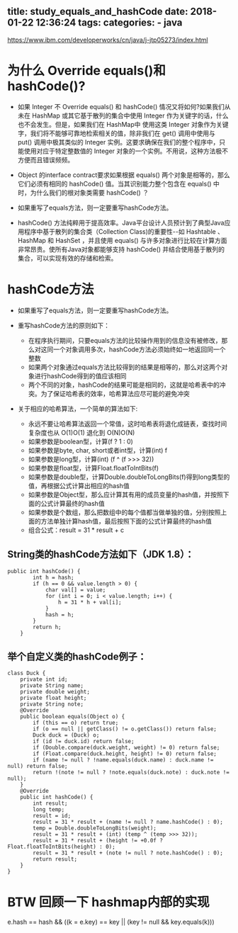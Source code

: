 title: study_equals_and_hashCode
date: 2018-01-22 12:36:24
tags:
categories:
    - java
---
https://www.ibm.com/developerworks/cn/java/j-jtp05273/index.html

# 为什么 Override equals()和hashCode()?
- 如果 Integer 不 Override equals() 和 hashCode() 情况又将如何?如果我们从未在 HashMap 或其它基于散列的集合中使用 Integer 作为关键字的话，什么也不会发生。但是，如果我们在 HashMap中 使用这类 Integer 对象作为关键字，我们将不能够可靠地检索相关的值，除非我们在 get() 调用中使用与 put() 调用中极其类似的 Integer 实例。这要求确保在我们的整个程序中，只能使用对应于特定整数值的 Integer 对象的一个实例。不用说，这种方法极不方便而且错误频频。

- Object 的interface contract要求如果根据 equals() 两个对象是相等的，那么它们必须有相同的 hashCode() 值。当其识别能力整个包含在 equals() 中时，为什么我们的根对象类需要 hashCode() ？ 
- 如果重写了equals方法，则一定要重写hashCode方法。
- hashCode() 方法纯粹用于提高效率。Java平台设计人员预计到了典型Java应用程序中基于散列的集合类（Collection Class)的重要性--如 Hashtable 、 HashMap 和 HashSet ，并且使用 equals() 与许多对象进行比较在计算方面非常昂贵。使所有Java对象都能够支持 hashCode() 并结合使用基于散列的集合，可以实现有效的存储和检索。


# hashCode方法
- 如果重写了equals方法，则一定要重写hashCode方法。

- 重写hashCode方法的原则如下：

	+ 在程序执行期间，只要equals方法的比较操作用到的信息没有被修改，那么对这同一个对象调用多次，hashCode方法必须始终如一地返回同一个整数
	+ 如果两个对象通过equals方法比较得到的结果是相等的，那么对这两个对象进行hashCode得到的值应该相同
	+ 两个不同的对象，hashCode的结果可能是相同的，这就是哈希表中的冲突。为了保证哈希表的效率，哈希算法应尽可能的避免冲突
- 关于相应的哈希算法，一个简单的算法如下:

	+ 永远不要让哈希算法返回一个常值，这时哈希表将退化成链表，查找时间复杂度也从 O(1)O(1) 退化到 O(N)O(N)
	+ 如果参数是boolean型，计算(f ? 1 : 0)
	+ 如果参数是byte, char, short或者int型，计算(int) f
	+ 如果参数是long型，计算(int) (f ^ (f >>> 32))
	+ 如果参数是float型，计算Float.floatToIntBits(f)
	+ 如果参数是double型，计算Double.doubleToLongBits(f)得到long类型的值，再根据公式计算出相应的hash值
	+ 如果参数是Object型，那么应计算其有用的成员变量的hash值，并按照下面的公式计算最终的hash值
	+ 如果参数是个数组，那么把数组中的每个值都当做单独的值，分别按照上面的方法单独计算hash值，最后按照下面的公式计算最终的hash值
	+ 组合公式：result = 31 * result + c
    
## String类的hashCode方法如下（JDK 1.8）：
```
public int hashCode() {
        int h = hash;
        if (h == 0 && value.length > 0) {
            char val[] = value;
            for (int i = 0; i < value.length; i++) {
                h = 31 * h + val[i];
            }
            hash = h;
        }
        return h;
    }
```

## 举个自定义类的hashCode例子：
```
class Duck {
    private int id;
    private String name;
    private double weight;
    private float height;
    private String note;
    @Override
    public boolean equals(Object o) {
        if (this == o) return true;
        if (o == null || getClass() != o.getClass()) return false;
        Duck duck = (Duck) o;
        if (id != duck.id) return false;
        if (Double.compare(duck.weight, weight) != 0) return false;
        if (Float.compare(duck.height, height) != 0) return false;
        if (name != null ? !name.equals(duck.name) : duck.name != null) return false;
        return !(note != null ? !note.equals(duck.note) : duck.note != null);
    }
    @Override
    public int hashCode() {
        int result;
        long temp;
        result = id;
        result = 31 * result + (name != null ? name.hashCode() : 0);
        temp = Double.doubleToLongBits(weight);
        result = 31 * result + (int) (temp ^ (temp >>> 32));
        result = 31 * result + (height != +0.0f ? Float.floatToIntBits(height) : 0);
        result = 31 * result + (note != null ? note.hashCode() : 0);
        return result;
    }
}
```

# BTW 回顾一下 hashmap内部的实现
e.hash == hash && ((k = e.key) == key || (key != null && key.equals(k)))